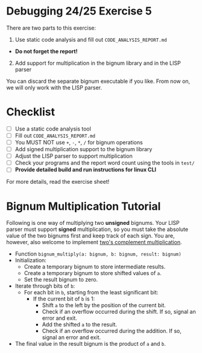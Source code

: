 # Debugging 24/25 Exercise 5

There are two parts to this exercise:

1. Use static code analysis and fill out `CODE_ANALYSIS_REPORT.md`

- **Do not forget the report!**

2. Add support for multiplication in the bignum library and in the LISP parser

You can discard the separate bignum executable if you like. From now on, we will only work with the LISP parser.

# Checklist

- [ ] Use a static code analysis tool
- [ ] Fill out `CODE_ANALYSIS_REPORT.md`
- [ ] You MUST NOT use `+`, `-`, `*`, `/` for bignum operations
- [ ] Add signed multiplication support to the bignum library
- [ ] Adjust the LISP parser to support multiplication
- [ ] Check your programs and the report word count using the tools in `test/`
- [ ] **Provide detailed build and run instructions for linux CLI**

For more details, read the exercise sheet!

# Bignum Multiplication Tutorial

Following is one way of multiplying two **unsigned** bignums. Your LISP parser must support **signed** multiplication, so you must take the absolute value of the two bignums first and keep track of each sign. You are, however, also welcome to implement [two's complement multiplication](https://stackoverflow.com/questions/20793701/how-to-do-two-complement-multiplication-and-division-of-integers).

- Function `bignum_multiply(a: bignum, b: bignum, result: bignum)`
- Initialization:
  - Create a temporary bignum to store intermediate results.
  - Create a temporary bignum to store shifted values of `a`.
  - Set the result bignum to zero.
- Iterate through bits of `b`:
  - For each bit in `b`, starting from the least significant bit:
    - If the current bit of `b` is 1:
      - Shift `a` to the left by the position of the current bit.
      - Check if an overflow occurred during the shift. If so, signal an error and exit.
      - Add the shifted `a` to the result.
      - Check if an overflow occurred during the addition. If so, signal an error and exit.
- The final value in the result bignum is the product of `a` and `b`.
